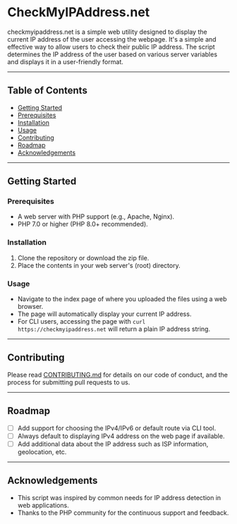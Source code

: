 # CheckMyIPAddress.net

checkmyipaddress.net is a simple web utility designed to display the current IP address of the user accessing the webpage. It's a simple and effective way to allow users to check their public IP address. The script determines the IP address of the user based on various server variables and displays it in a user-friendly format.

***

## Table of Contents

* [Getting Started](#getting-started)
* [Prerequisites](#prerequisites)
* [Installation](#installation)
* [Usage](#usage)
* [Contributing](#contributing)
* [Roadmap](#roadmap)
* [Acknowledgements](#acknowledgements)

***

## Getting Started

### Prerequisites

- A web server with PHP support (e.g., Apache, Nginx).
- PHP 7.0 or higher (PHP 8.0+ recommended).

### Installation

1. Clone the repository or download the zip file.
2. Place the contents in your web server's (root) directory.

### Usage

- Navigate to the index page of where you uploaded the files using a web browser.
- The page will automatically display your current IP address.
- For CLI users, accessing the page with `curl https://checkmyipaddress.net` will return a plain IP address string.

***

## Contributing

Please read [CONTRIBUTING.md](CONTRIBUTING.md) for details on our code of conduct, and the process for submitting pull requests to us.

***

## Roadmap

- [ ] Add support for choosing the IPv4/IPv6 or default route via CLI tool.
- [ ] Always default to displaying IPv4 address on the web page if available.
- [ ] Add additional data about the IP address such as ISP information, geolocation, etc.

***

## Acknowledgements

- This script was inspired by common needs for IP address detection in web applications.
- Thanks to the PHP community for the continuous support and feedback.
